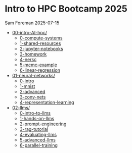 # Intro to HPC Bootcamp 2025
Sam Foreman
2025-07-15

<link rel="preconnect" href="https://fonts.googleapis.com">

- [00-intro-AI-hpc/](content/00-intro-AI-HPC/index.qmd)
  - [0-compute-systems](content/00-intro-AI-hpc/0-compute-systems/index.qmd)
  - [1-shared-resources](./content/00-intro-AI-HPC/1-shared-resources/)
  - [2-jupyter-notebooks](./content/00-intro-AI-hpc/2-jupyter-notebooks/index.qmd)
  - [3-homework](./content/00-intro-AI-hpc/3-homework/index.qmd)
  - [4-nersc](./content/00-intro-AI-hpc/4-nersc/index.qmd)
  - [5-mcmc-example](./content/00-intro-AI-hpc/5-mcmc-example/index.qmd)
  - [6-linear-regression](./content/00-intro-AI-hpc/6-linear-regression/index.qmd)
- [01-neural-networks/](./content/01-neural-networks/index.qmd)
  - [0-intro](./content/01-neural-networks/0-intro/index.qmd)
  - [1-mnist](./content/01-neural-networks/1-mnist/index.qmd)
  - [2-advanced](./content/01-neural-networks/2-advanced/index.qmd)
  - [3-conv-nets](./content/01-neural-networks/3-conv-nets/index.qmd)
  - [4-representation-learning](./content/01-neural-networks/4-representation-learning/index.qmd)
- [02-llms/](./content/02-llms/index.qmd)
  - [0-intro-to-llms](./content/02-llms/0-intro-to-llms/index.qmd)
  - [1-hands-on-llms](./content/02-llms/1-hands-on-llms/index.qmd)
  - [2-prompt-engineering](./content/02-llms/2-prompt-engineering/index.qmd)
  - [3-rag-tutorial](./content/02-llms/3-rag-tutorial/index.qmd)
  - [4-evaluating-llms](./content/02-llms/4-evaluating-llms/index.qmd)
  - [5-advanced-llms](./content/02-llms/5-advanced-llms/index.qmd)
  - [6-parallel-training](./content/02-llms/6-parallel-training/index.qmd)
